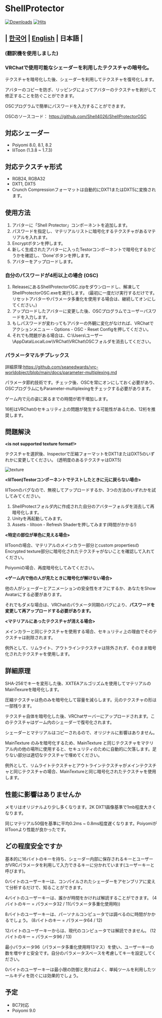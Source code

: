 # ShellProtector

[![Downloads](https://img.shields.io/github/downloads/Shell4026/ShellProtector/total?color=6451f1)](https://github.com/Shell4026/ShellProtector/releases/latest)
[![Hits](https://hits.seeyoufarm.com/api/count/incr/badge.svg?url=https%3A%2F%2Fgithub.com%2FShell4026%2FShellProtector&count_bg=%2379C83D&title_bg=%23555555&icon=&icon_color=%23E7E7E7&title=hits&edge_flat=false)](https://hits.seeyoufarm.com)

## | [한국어](./README.md) | [English](./README.ENG.md) | 日本語 |

### (翻訳機を使用しました)

### **VRChatで使用可能なシェーダーを利用したテクスチャの暗号化**。

テクスチャを暗号化した後、シェーダーを利用してテクスチャを復号化します。

アバターのコピーを防ぎ、リッピングによってアバターのテクスチャを剥がして修正することを防ぐことができます。

OSCプログラムで簡単にパスワードを入力することができます。

OSCのソースコード： https://github.com/Shell4026/ShellProtectorOSC

## 対応シェーダー
- Poiyomi 8.0, 8.1, 8.2
- lilToon (1.3.8 ~ 1.7.3)

## 対応テクスチャ形式
- RGB24, RGBA32
- DXT1, DXT5
- Crunch Compressionフォーマットは自動的にDXT1またはDXT5に変換されます。

## 使用方法
1. アバターに「Shell Protector」コンポーネントを追加します。
2. パスワードを指定し、マテリアルリストに暗号化するテクスチャがあるマテリアルを入れます。
3. Encryptボタンを押します。
4. 新しく生成されたアバターに入ったTestorコンポーネントで暗号化するかどうかを確認し、'Done'ボタンを押します。
5. アバターをアップロードします。

### 自分のパスワードが4桁以上の場合 (OSC)
1. ReleaseにあるShellProtectorOSC.zipをダウンロードし、解凍してShellProtectorOSC.exeを実行します。 (最初に一度だけ実行するだけです。リセットアバターやパラメータ多重化を使用する場合は、継続してオンにしてください。)
2. アップロードしたアバターに変更した後、OSCプログラムでユーザーパスワードを入力します。
3. もしパスワードが変わってもアバターの外観に変化がなければ、VRChatでアクションメニュー - Options - OSC - Reset Configを押してください。
4. それでも問題がある場合は、C:\Users\ユーザー\AppData\LocalLow\VRChat\VRChat\OSCフォルダを消去してください。

### パラメータマルチプレックス
詳細原理:https://github.com/seanedwards/vrc-worldobject/blob/main/docs/parameter-multiplexing.md

パラメータ節約技術です。チェック後、OSCを常にオンにしておく必要があり、OSCプログラムにもParameter-multiplexingをチェックする必要があります。

ゲーム内で元の姿に戻るまでの時間が若干増加します。

16桁はVRChatのセキュリティ上の問題が発生する可能性があるため、12桁を推奨します。

## 問題解決
**<is not supported texture format!>**

テクスチャを選択後、Inspectorで圧縮フォーマットをDXT1またはDXT5のいずれかに変更してください。 (透明度のあるテクスチャはDXT5)

![texture](https://github.com/Shell4026/ShellProtector/assets/104874910/872f9d15-7b89-4381-b940-00514bd60638)

**<lilToon)Testorコンポーネントでテストしたときに元に戻らない場合>**

lilToonのバグなので、無視してアップロードするか、3つの方法のいずれかを試してみてください。

1. ShellProtectフォルダ内に作成された自分のアバターフォルダを消去して再暗号化します。
2. Unityを再起動してみます。
3. Assets - liltoon - Refresh Shaderを押してみます(時間がかかる!)

**<特定の部位が単色に見える場合>**

lilToonの場合、マテリアルのメインカラー部分とcustom propertiesのEncrypted texture部分に暗号化されたテクスチャがないことを確認して入れてください。

Poiyomiの場合、再度暗号化してみてください。

**<ゲーム内で他の人が見たときに暗号化が解けない場合>**

他の人がシェーダーとアニメーションの安全性をオフにするか、あなたをShow Avatarにする必要があります。

それでもダメな場合は、VRChatのパラメータ同期のバグにより、**パスワードを変更して再アップロードする必要があります。**

**<マテリアルにあったテクスチャが消える場合>**

メインカラーと同じテクスチャを使用する場合、セキュリティ上の理由でそのテクスチャは削除されます。

例外として、リムライト、アウトラインテクスチャは除外されず、そのまま暗号化されたテクスチャを使用します。

## 詳細原理
SHA-256でキーを変形した後、XXTEAアルゴリズムを使用してマテリアルのMainTexureを暗号化します。

圧縮テクスチャは色のみを暗号化して容量を減らします。元のテクスチャの形は一部残ります。

テクスチャ自体を暗号化した後、VRChatサーバーにアップロードされます。このテクスチャはゲーム内のシェーダーで復号化されます。

シェーダーとマテリアルはコピーされるので、オリジナルに影響はありません。

MainTexture のみを暗号化するため、MainTexture と同じテクスチャをマテリアル内の他の場所に使用すると、セキュリティのために自動的に欠落します。足りない部分は適切なテクスチャで埋めてください。

例外として、リムライトテクスチャとアウトラインテクスチャがメインテクスチャと同じテクスチャの場合、MainTextureと同じ暗号化されたテクスチャを使用します。

## 性能に影響はありませんか
メモリはオリジナルより少し多くなります。2K DXT1画像基準で1mb程度大きくなります。

同じマテリアル50個を基準に平均0.2ms ~ 0.8ms程度遅くなります。PoiyomiがlilToonより性能が良かったです。

## どの程度安全ですか
基本的に16バイトのキーを持ち、シェーダー内部に保存されるキーとユーザーがVRCパラメータを利用して入力できるキーに分かれています(ユーザーキーと呼びます)。

0バイトのユーザーキーは、コンパイルされたシェーダーをアセンブリアに変えて分析するだけで、知ることができます。

4バイトのユーザーキーは、誰かが時間をかければ解読することができます。 (4バイトのキー = パラメータ32 / 11(パラメータ多重化使用時))

8バイトのユーザーキーは、パーソナルコンピュータでは調べるのに時間がかかるでしょう。 (8バイトのキー = パラメータ64 / 12)

12バイトのユーザーキーからは、現代のコンピュータでは解読できません。 (12バイトのキー = パラメータ96 / 13)

最小パラメータ96（パラメータ多重化使用時13マス）を使い、ユーザーキーの数を増やすと安全です。自分のパラメータスペースを考慮してキーを設定してください。

0バイトのユーザーキーは最小限の防御と見ればよく、単純ツールを利用したツールキディを防ぐには効果的でしょう。
 
## 予定
- BC7対応
- Poiyomi 9.0
